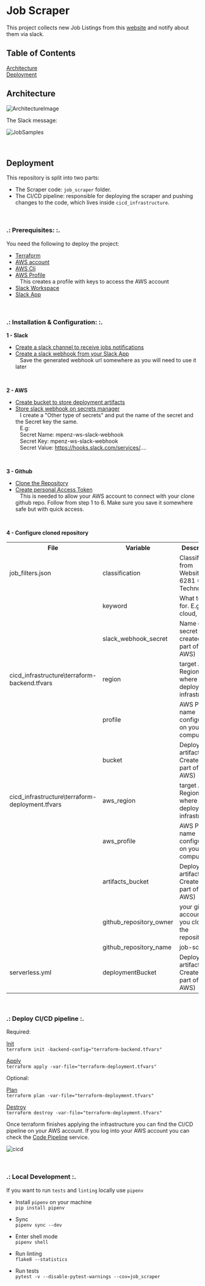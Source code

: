 # Job Scraper

This project collects new Job Listings from this [website](https://www.seek.co.nz/) and notify about them via slack.

## Table of Contents  
[Architecture](#architecture)  
[Deployment](#deployment)  
<a name="architecture"/>
## Architecture

![ArchitectureImage](images/architecture.jpg)

The Slack message:

![JobSamples](images/job-samples.jpg)

&nbsp;<a name="deployment"/>
## Deployment

This repository is split into two parts:
* The Scraper code: `job_scraper` folder.
* The CI/CD pipeline: responsible for deploying the scraper and pushing changes to the code, which lives inside `cicd_infrastructure`.

<br>

### .: Prerequisites: :.
You need the following to deploy the project:
* [Terraform](https://www.terraform.io/downloads.html)
* [AWS account](https://aws.amazon.com/premiumsupport/knowledge-center/create-and-activate-aws-account/) 
* [AWS Cli](https://docs.aws.amazon.com/cli/latest/userguide/install-cliv2.html)
* [AWS Profile](https://docs.aws.amazon.com/cli/latest/userguide/cli-chap-configure.html#cli-quick-configuration)
    <br>&nbsp;&nbsp;&nbsp;This creates a profile with keys to access the AWS account
* [Slack Workspace](https://slack.com/create#email) 
* [Slack App](https://api.slack.com/apps?new_app=1)

<br>

### .: Installation & Configuration: :.

**1 - Slack**

* [Create a slack channel to receive jobs notifications](https://slack.com/intl/en-nz/help/articles/201402297-Create-a-channel)
* [Create a slack webhook from your Slack App](https://api.slack.com/apps/AV4KE26U9/incoming-webhooks?)
    <br>&nbsp;&nbsp;&nbsp;Save the generated webhook url somewhere as you will need to use it later

<br>

**2 - AWS**

* [Create bucket to store deployment artifacts](https://docs.aws.amazon.com/AmazonS3/latest/gsg/CreatingABucket.html)
* [Store slack webhook on secrets manager](https://docs.aws.amazon.com/secretsmanager/latest/userguide/tutorials_basic.html#tutorial-basic-step1)
    <br>&nbsp;&nbsp;&nbsp;I create a "Other type of secrets" and put the name of the secret and the Secret key the same.
    <br>&nbsp;&nbsp;&nbsp;E.g:
        <br>&nbsp;&nbsp;&nbsp;Secret Name: mpenz-ws-slack-webhook
        <br>&nbsp;&nbsp;&nbsp;Secret Key: mpenz-ws-slack-webhook
        <br>&nbsp;&nbsp;&nbsp;Secret Value: https://hooks.slack.com/services/....

<br>

**3 - Github**

* [Clone the Repository](https://help.github.com/en/github/creating-cloning-and-archiving-repositories/cloning-a-repository)
* [Create personal Access Token](https://docs.aws.amazon.com/codepipeline/latest/userguide/GitHub-create-personal-token-CLI.html)
    <br>&nbsp;&nbsp;&nbsp;This is needed to allow your AWS account to connect with your clone github repo.
    Follow from step 1 to 6.
    Make sure you save it somewhere safe but with quick access.

<br>

**4 - Configure cloned repository**

<table>
  <tr>
    <th>File</th>
    <th>Variable</th>
    <th>Description</th>
  </tr>
  <tr>
    <td>job_filters.json</td>
    <td>classification</td>
    <td>Classification from Website. 6281 = Technology</td>
  </tr>
  <tr>
    <td></td>
    <td>keyword</td>
    <td>What to filter for. E.g: data, cloud, test</td>
  </tr>
  <tr>
    <td></td>
    <td>slack_webhook_secret</td>
    <td>Name of secret created as part of (2 - AWS)</td>
  </tr>
  <tr>
    <td>cicd_infrastructure\terraform-backend.tfvars</td>
    <td>region</td>
    <td>target AWS Region where to deploy the infrastructure</td>
  </tr>
  <tr>
    <td></td>
    <td>profile</td>
    <td>AWS Profile name configured on your computer</td>
  </tr>
  <tr>
    <td></td>
    <td>bucket</td>
    <td>Deployment artifacts. Created as part of (2 - AWS)</td>
  </tr>
  <tr>
    <td>cicd_infrastructure\terraform-deployment.tfvars</td>
    <td>aws_region</td>
    <td>target AWS Region where to deploy the infrastructure</td>
  </tr>
  <tr>
    <td></td>
    <td>aws_profile</td>
    <td>AWS Profile name configured on your computer</td>
  </tr>
  <tr>
    <td></td>
    <td>artifacts_bucket</td>
    <td>Deployment artifacts. Created as part of (2 - AWS)</td>
  </tr>
  <tr>
    <td></td>
    <td>github_repository_owner</td>
    <td>your github account (as you cloned the repository)</td>
  </tr>
  <tr>
    <td></td>
    <td>github_repository_name</td>
    <td>job-scraper</td>
  </tr>
  <tr>
    <td>serverless.yml</td>
    <td>deploymentBucket</td>
    <td>Deployment artifacts. Created as part of (2 - AWS)</td>
  </tr>
</table>

<br>

### .: Deploy CI/CD pipeline :.

Required:

[Init](https://www.terraform.io/docs/commands/init.html)<br>
    `terraform init -backend-config="terraform-backend.tfvars"`

[Apply](https://www.terraform.io/docs/commands/apply.html)<br>
    `terraform apply -var-file="terraform-deployment.tfvars"`

Optional:

[Plan](https://www.terraform.io/docs/commands/plan.html)<br>
    `terraform plan -var-file="terraform-deployment.tfvars"`

[Destroy](https://www.terraform.io/docs/commands/destroy.html)<br>
    `terraform destroy -var-file="terraform-deployment.tfvars"`

Once terraform finishes applying the infrastructure you can find the CI/CD pipeline on your AWS account.
If you log into your AWS account you can check the [Code Pipeline](https://aws.amazon.com/codepipeline/) service.

![cicd](images/cicd.jpg)

<br>

### .: Local Development :.

If you want to run `tests` and `linting` locally use `pipenv`

* Install `pipenv` on your machine<br>
  `pip install pipenv`

* Sync<br>
  `pipenv sync --dev`

* Enter shell mode<br>
  `pipenv shell`

* Run linting<br>
  `flake8 --statistics`

* Run tests<br>
  `pytest -v --disable-pytest-warnings --cov=job_scraper`
